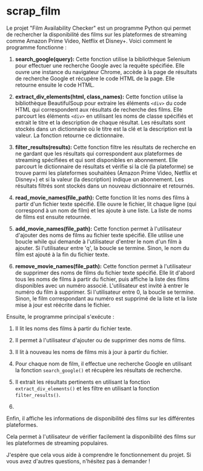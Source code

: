 # scrap_film


Le projet "Film Availability Checker" est un programme Python qui permet de rechercher la disponibilité des films sur les plateformes de streaming comme Amazon Prime Video, Netflix et Disney+. Voici comment le programme fonctionne :

1. **search_google(query):** Cette fonction utilise la bibliothèque Selenium pour effectuer une recherche Google avec la requête spécifiée. Elle ouvre une instance du navigateur Chrome, accède à la page de résultats de recherche Google et récupère le code HTML de la page. Elle retourne ensuite le code HTML.

2. **extract_div_elements(html, class_names):** Cette fonction utilise la bibliothèque BeautifulSoup pour extraire les éléments `<div>` du code HTML qui correspondent aux résultats de recherche des films. Elle parcourt les éléments `<div>` en utilisant les noms de classe spécifiés et extrait le titre et la description de chaque résultat. Les résultats sont stockés dans un dictionnaire où le titre est la clé et la description est la valeur. La fonction retourne ce dictionnaire.

3. **filter_results(results):** Cette fonction filtre les résultats de recherche en ne gardant que les résultats qui correspondent aux plateformes de streaming spécifiées et qui sont disponibles en abonnement. Elle parcourt le dictionnaire de résultats et vérifie si la clé (la plateforme) se trouve parmi les plateformes souhaitées (Amazon Prime Video, Netflix et Disney+) et si la valeur (la description) indique un abonnement. Les résultats filtrés sont stockés dans un nouveau dictionnaire et retournés.

4. **read_movie_names(file_path):** Cette fonction lit les noms des films à partir d'un fichier texte spécifié. Elle ouvre le fichier, lit chaque ligne (qui correspond à un nom de film) et les ajoute à une liste. La liste de noms de films est ensuite retournée.

5. **add_movie_names(file_path):** Cette fonction permet à l'utilisateur d'ajouter des noms de films au fichier texte spécifié. Elle utilise une boucle while qui demande à l'utilisateur d'entrer le nom d'un film à ajouter. Si l'utilisateur entre 'q', la boucle se termine. Sinon, le nom du film est ajouté à la fin du fichier texte.

6. **remove_movie_names(file_path):** Cette fonction permet à l'utilisateur de supprimer des noms de films du fichier texte spécifié. Elle lit d'abord tous les noms de films à partir du fichier, puis affiche la liste des films disponibles avec un numéro associé. L'utilisateur est invité à entrer le numéro du film à supprimer. Si l'utilisateur entre 0, la boucle se termine. Sinon, le film correspondant au numéro est supprimé de la liste et la liste mise à jour est réécrite dans le fichier.

Ensuite, le programme principal s'exécute :

1. Il lit les noms des films à partir du fichier texte.

2. Il permet à l'utilisateur d'ajouter ou de supprimer des noms de films.

3. Il lit à nouveau les noms de films mis à jour à partir du fichier.

4. Pour chaque nom de film, il effectue une recherche Google en utilisant la fonction `search_google()` et récupère les résultats de recherche.

5. Il extrait les résultats pertinents en utilisant la fonction `extract_div_elements()` et les filtre en utilisant la fonction `filter_results()`.

6.

 Enfin, il affiche les informations de disponibilité des films sur les différentes plateformes.

Cela permet à l'utilisateur de vérifier facilement la disponibilité des films sur les plateformes de streaming populaires.

J'espère que cela vous aide à comprendre le fonctionnement du projet. Si vous avez d'autres questions, n'hésitez pas à demander !
